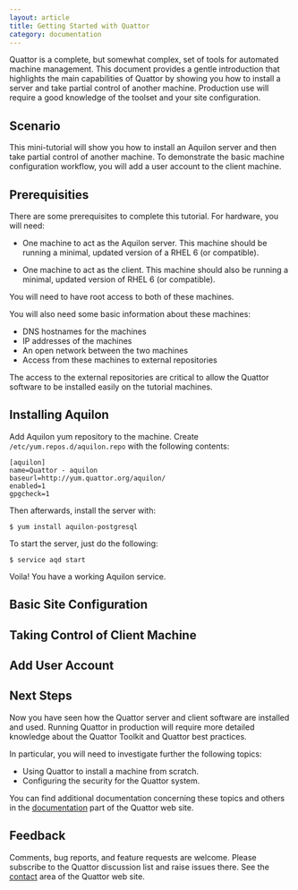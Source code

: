 ```yaml
---
layout: article
title: Getting Started with Quattor
category: documentation
---
```


Quattor is a complete, but somewhat complex, set of tools for
automated machine management.  This document provides a gentle
introduction that highlights the main capabilities of Quattor by
showing you how to install a server and take partial control of
another machine.  Production use will require a good knowledge of the
toolset and your site configuration.

Scenario
--------

This mini-tutorial will show you how to install an Aquilon server and
then take partial control of another machine.  To demonstrate the
basic machine configuration workflow, you will add a user account to
the client machine.

Prerequisities
--------------

There are some prerequisites to complete this tutorial.  For hardware,
you will need:

* One machine to act as the Aquilon server.  This machine should be
  running a minimal, updated version of a RHEL 6 (or compatible).

* One machine to act as the client.  This machine should also be
  running a minimal, updated version of RHEL 6 (or compatible).  

You will need to have root access to both of these machines.

You will also need some basic information about these machines:

* DNS hostnames for the machines 
* IP addresses of the machines
* An open network between the two machines
* Access from these machines to external repositories

The access to the external repositories are critical to allow the
Quattor software to be installed easily on the tutorial machines. 

Installing Aquilon
------------------

Add Aquilon yum repository to the machine.
Create `/etc/yum.repos.d/aquilon.repo` with the following contents:

    [aquilon]
    name=Quattor - aquilon
    baseurl=http://yum.quattor.org/aquilon/
    enabled=1
    gpgcheck=1

Then afterwards, install the server with:

    $ yum install aquilon-postgresql

To start the server, just do the following:

    $ service aqd start

Voila!  You have a working Aquilon service.

Basic Site Configuration
------------------------

Taking Control of Client Machine
--------------------------------

Add User Account
----------------

Next Steps
----------

Now you have seen how the Quattor server and client software are
installed and used.  Running Quattor in production will require more
detailed knowledge about the Quattor Toolkit and Quattor best
practices.

In particular, you will need to investigate further the following
topics: 

* Using Quattor to install a machine from scratch.
* Configuring the security for the Quattor system.

You can find additional documentation concerning these topics and
others in the [documentation][qdocs] part of the Quattor web site.

Feedback
--------

Comments, bug reports, and feature requests are welcome.  Please
subscribe to the Quattor discussion list and raise issues there.  See
the [contact][qcontacts] area of the Quattor web site. 

[qdocs]: http://quattor.org/documentation/
[qcontacts]: http://quattor.org/contacts/
[aqyum]: http://yum.quattor.org/aquilon/
